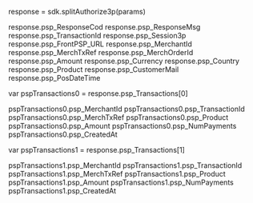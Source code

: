 response = sdk.splitAuthorize3p(params)

response.psp_ResponseCod
response.psp_ResponseMsg
response.psp_TransactionId
response.psp_Session3p
response.psp_FrontPSP_URL
response.psp_MerchantId
response.psp_MerchTxRef
response.psp_MerchOrderId
response.psp_Amount
response.psp_Currency
response.psp_Country
response.psp_Product
response.psp_CustomerMail
response.psp_PosDateTime

var pspTransactions0 = response.psp_Transactions[0]

pspTransactions0.psp_MerchantId
pspTransactions0.psp_TransactionId
pspTransactions0.psp_MerchTxRef
pspTransactions0.psp_Product
pspTransactions0.psp_Amount
pspTransactions0.psp_NumPayments
pspTransactions0.psp_CreatedAt

var pspTransactions1 = response.psp_Transactions[1]

pspTransactions1.psp_MerchantId
pspTransactions1.psp_TransactionId
pspTransactions1.psp_MerchTxRef
pspTransactions1.psp_Product
pspTransactions1.psp_Amount
pspTransactions1.psp_NumPayments
pspTransactions1.psp_CreatedAt



